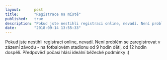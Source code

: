 ```yaml
---
layout:      post
title:       "Registrace na místě"
published:   true
description: "Pokud jste nestihli registraci online, nevadí. Není problém se zaregistrovat v zázemí závodu - na fotbalovém stadionu od 9 hodin děti, od 12 hodin dospělí. Předpověď počasí hlásí ideální běžecké podmínky :)"
date:        "2018-09-14 13:55:33"
---
```


<p>Pokud jste nestihli registraci online, nevadí. Není problém se zaregistrovat v zázemí závodu - na fotbalovém stadionu od 9 hodin děti, od 12 hodin dospělí. Předpověď počasí hlásí ideální běžecké podmínky :)</p>